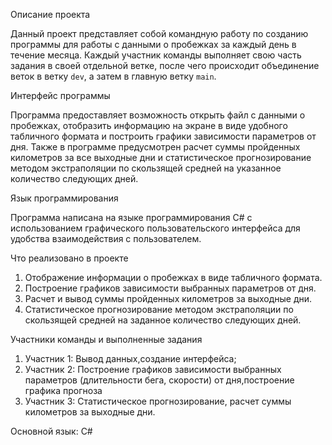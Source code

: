 Описание проекта

Данный проект представляет собой командную работу по созданию программы для работы с данными о пробежках за каждый день в течение месяца. Каждый участник команды выполняет свою часть задания в своей отдельной ветке, после чего происходит объединение веток в ветку `dev`, а затем в главную ветку `main`.

Интерфейс программы

Программа предоставляет возможность открыть файл с данными о пробежках, отобразить информацию на экране в виде удобного табличного формата и построить графики зависимости параметров от дня. Также в программе предусмотрен расчет суммы пройденных километров за все выходные дни и статистическое прогнозирование методом экстраполяции по скользящей средней на указанное количество следующих дней.

Язык программирования

Программа написана на языке программирования С# с использованием графического пользовательского интерфейса  для удобства взаимодействия с пользователем.

Что реализовано в проекте

1. Отображение информации о пробежках в виде табличного формата.
2. Построение графиков зависимости выбранных параметров от дня.
3. Расчет и вывод суммы пройденных километров за выходные дни.
4. Статистическое прогнозирование методом экстраполяции по скользящей средней на заданное количество следующих дней.

Участники команды и выполненные задания

1. Участник 1: Вывод данных,создание интерфейса;
2. Участник 2: Построение графиков зависимости выбранных параметров (длительности бега, скорости) от дня,построение графика прогноза 
3. Участник 3: Статистическое прогнозирование, расчет суммы километров за выходные дни.

Основной язык: С#
